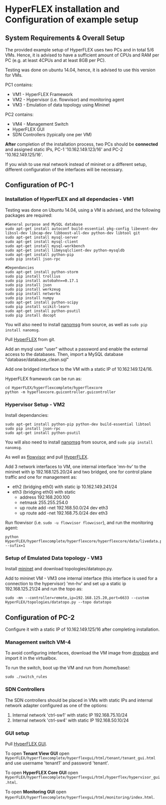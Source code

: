 # HyperFLEX installation and Configuration of example setup

## System Requirements & Overall Setup

The provided example setup of HyperFLEX uses two PCs and in total 5/6 VMs. Hence, it is advised to have a sufficient amount of CPUs and RAM per PC (e.g. at least 4CPUs and at least 8GB per PC).

Testing was done on ubuntu 14.04, hence, it is advised to use this version for VMs.

PC1 contains:

* VM1 - HyperFLEX Framework
* VM2 - Hypervisor (i.e. flowvisor) and monitoring agent
* VM3 - Emulation of data topology using Mininet 

PC2 contains:

* VM4 - Management Switch
* HyperFLEX GUI
* SDN Controllers (typically one per VM)

**After** completion of the installation process, two PCs should be **connected** and assigned static IPs, PC-1 '10.162.149.123/16' and PC-2 '10.162.149.125/16'. 

If you wish to use real network instead of mininet or a different setup, different configuration of the interfaces will be necessary.

## Configuration of PC-1

### Installation of HyperFLEX and all dependacies - VM1

Testing was done on Ubuntu 14.04, using a VM is advised, and the following packages are required:

```
#General purpose and MySQL database
sudo apt-get install autoconf build-essential pkg-config libevent-dev libssl-dev libcap-dev libboost-all-dev python-dev libtool git
sudo apt-get install mysql-server
sudo apt-get install mysql-client
sudo apt-get install mysql-workbench
sudo apt-get install libmysqlclient-dev python-mysqldb
sudo apt-get install python-pip
sudo pip install json-rpc

#Dependancies
sudo apt-get install python-storm
sudo pip install trollius
sudo pip install autobahn==0.17.1
sudo pip install json
sudo pip install werkzeug
sudo pip install networkx
sudo pip install numpy
sudo apt-get install python-scipy
sudo pip install scikit-learn
sudo apt-get install python-psutil
sudo pip install docopt
```

You will also need to install [nanomsg](https://github.com/nanomsg/nanomsg) from source, as well as `sudo pip install nanomsg`.

Pull [HyperFLEX](https://github.com/tum-lkn/HyperFLEX) from git.


Add an mysql user "user" without a password and enable the external access to the databases. Then, import a MySQL database "database/database_clean.sql"   

Add one bridged interface to the VM with a static IP of 10.162.149.124/16.

HyperFLEX framework can be run as:

```
cd HyperFLEX/hyperflexcomplete/hyperflexcore
python -m hypeflexcore.guicontroller.guicontroller
```

### Hypervisor Setup - VM2

Install dependancies:
```
sudo apt-get install python-pip python-dev build-essential libtool
sudo pip install json-rpc
sudo apt-get install python-psutil
```
You will also need to install [nanomsg](https://github.com/nanomsg/nanomsg) from source, and `sudo pip install nanomsg`. 

As well as [flowvisor](https://github.com/OPENNETWORKINGLAB/flowvisor/wiki/Installation-from-Binary) and pull [HyperFLEX](https://github.com/tum-lkn/HyperFLEX).

Add 3 network interfaces to VM, one internal interface 'mn-hv' to the mininet with ip 192.168.125.20/24 and two bridged, one for control plane traffic and one for management as:

* eth2 (bridging eth0) with static ip 10.162.149.241/24
* eth3 (bridging eth0) with static
    * address 192.168.200.100
    * netmask 255.255.254.0
    * up route add -net 192.168.50.0/24 dev eth3
    * up route add -net 192.168.75.0/24 dev eth3  

Run flowvisor (i.e. `sudo -u flowvisor flowvisor`), and run the monitoring agent:
```
python HyperFLEX/hyperflexcomplete/hyperflexcore/hyperflexcore/data/livedata.py --sufix=1
```
### Setup of Emulated Data topology - VM3

Install [mininet](http://mininet.org/) and download topologies/datatopo.py.

Add to mininet VM - VM3 one internal interface (this interface is used for a connection to the hypervisor) 'mn-hv' and set up a static ip 192.168.125.21/24 and run the topo as:
```
sudo -mn --controller=remote,ip=192.168.125.20,port=6633 --custom HyperFLEX/topologies/datatopo.py --topo datatopo
```  


## Configuration of PC-2

Configure it with a static IP of 10.162.149.125/16 after completing installation.

### Management switch VM-4

To avoid configuring interfaces, download the VM image from [dropbox](https://dropbox.com) and import it in the virtualbox.

To run the switch, boot up the VM and run from /home/base/:

`sudo ./switch_rules`


### SDN Controllers

The SDN controllers should be placed in VMs with static IPs and internal network adapter configured as one of the options:
1) Internal network 'ctrl-sw1' with static IP 192.168.75.10/24 
2) Internal network 'ctrl-sw4' with static IP 192.168.50.10/24



### GUI setup

Pull [HyperFLEX GUI](https://github.com/tum-lkn/HyperFLEX/).

To open **Tenant View GUI** open `HyperFLEX/hyperflexcomplete/hyperflexgui/html/tenant/tenant_gui.html` and use username 'tenant1' and password 'tenant'.

To open **HyperFLEX Core GUI** open `HyperFLEX/hyperflexcomplete/hyperflexgui/html/hyperflex/hypervisor_gui.html`.

To open **Monitoring GUI** open `HyperFLEX/hyperflexcomplete/hyperflexgui/html/monitoring/index.html`.